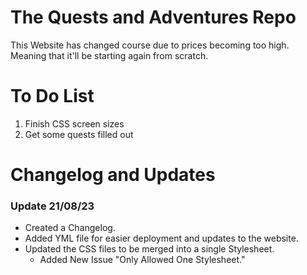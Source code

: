 # The Quests and Adventures Repo
This Website has changed course due to prices becoming too high. Meaning that it'll be starting again from scratch.

# To Do List
1. Finish CSS screen sizes
2. Get some quests filled out

# Changelog and Updates
### Update 21/08/23
- Created a Changelog.
- Added YML file for easier deployment and updates to the website.
- Updated the CSS files to be merged into a single Stylesheet.
  - Added New Issue "Only Allowed One Stylesheet."

